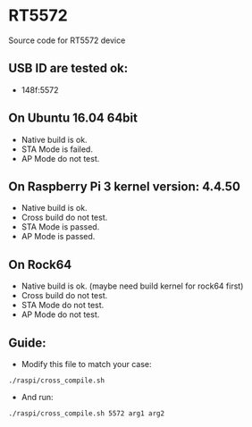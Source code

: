 RT5572
=========

Source code for RT5572 device


## USB ID are tested ok:
* 148f:5572

## On Ubuntu 16.04 64bit
* Native build is ok.
* STA Mode is failed.
* AP Mode do not test.

## On Raspberry Pi 3 kernel version: 4.4.50
* Native build is ok.
* Cross build do not test.
* STA Mode is passed.
* AP Mode is passed.

## On Rock64
* Native build is ok. (maybe need build kernel for rock64 first)
* Cross build do not test.
* STA Mode do not test.
* AP Mode do not test.

## Guide:
* Modify this file to match your case:
```
./raspi/cross_compile.sh 
```
* And run:
```
./raspi/cross_compile.sh 5572 arg1 arg2
```
